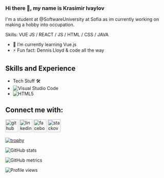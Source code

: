 ### Hi there 👋, my name is Krasimir Ivaylov
I'm a student at @SoftwareUniversity at Sofia as im currently working on making a hobby into occupation.

Skills: VUE JS / REACT / JS / HTML / CSS / JAVA

- 🌱 I’m currently learning Vue.js 
- ⚡ Fun fact: Dennis Lloyd & code all the way 
## Skills and Experience
* Tech Stuff 🛠
* ![Visual Studio Code](https://img.shields.io/badge/-VSCode-000000?style=flat&logo=visual-studio-code&labelColor=007ACC)
* ![HTML5](https://img.shields.io/badge/-HTML5-000000?style=flat&logo=html5&logoColor=ffffff&labelColor=E34F26)
## Connect me with:
[<img src='https://cdn.jsdelivr.net/npm/simple-icons@3.0.1/icons/github.svg' alt='github' height='40'>](https://github.com/KrasiIvaylov)  [<img src='https://cdn.jsdelivr.net/npm/simple-icons@3.0.1/icons/linkedin.svg' alt='linkedin' height='40'>](https://www.linkedin.com/in/krasimir-ivaylov-3b6800198/)  [<img src='https://cdn.jsdelivr.net/npm/simple-icons@3.0.1/icons/facebook.svg' alt='facebook' height='40'>](https://www.facebook.com/krasivaylov)  [<img src='https://cdn.jsdelivr.net/npm/simple-icons@3.0.1/icons/stackoverflow.svg' alt='stackoverflow' height='40'>](https://stackoverflow.com/users/user:15108320)  

[![trophy](https://github-profile-trophy.vercel.app/?username=KrasiIvaylov)](https://github.com/ryo-ma/github-profile-trophy)

![GitHub stats](https://github-readme-stats.vercel.app/api?username=KrasiIvaylov&show_icons=true)  

![GitHub metrics](https://metrics.lecoq.io/KrasiIvaylov)  

![Profile views](https://gpvc.arturio.dev/KrasiIvaylov)  
